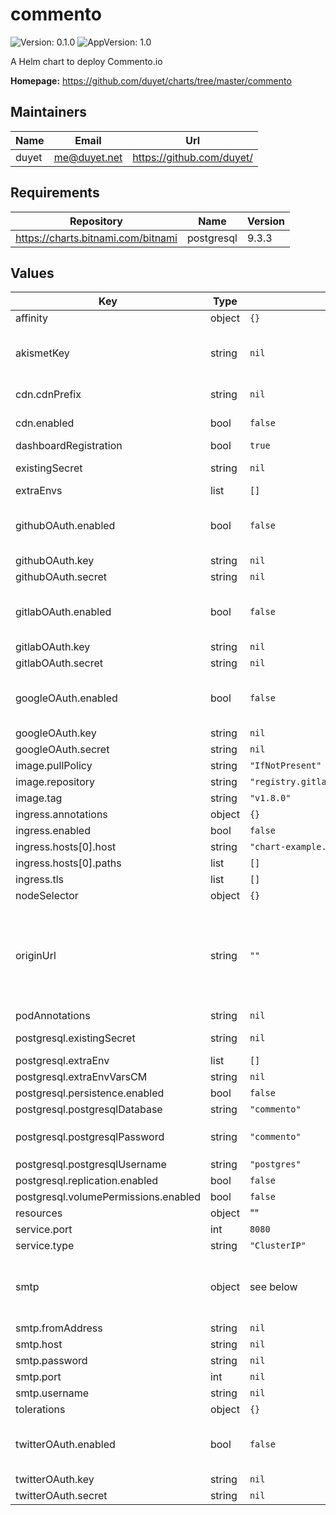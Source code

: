 # commento

![Version: 0.1.0](https://img.shields.io/badge/Version-0.1.0-informational?style=flat-square) ![AppVersion: 1.0](https://img.shields.io/badge/AppVersion-1.0-informational?style=flat-square)

A Helm chart to deploy Commento.io

**Homepage:** <https://github.com/duyet/charts/tree/master/commento>

## Maintainers

| Name | Email | Url |
| ---- | ------ | --- |
| duyet | me@duyet.net | https://github.com/duyet/ |

## Requirements

| Repository | Name | Version |
|------------|------|---------|
| https://charts.bitnami.com/bitnami | postgresql | 9.3.3 |

## Values

| Key | Type | Default | Description |
|-----|------|---------|-------------|
| affinity | object | `{}` |  |
| akismetKey | string | `nil` | Akismet API key. Create a key in your Akismet dashboard <https://akismet.com/account/>. By default, Akismet integration is turned off when this value is left empty. |
| cdn.cdnPrefix | string | `nil` | CDN Prefix, e.g. cdnPrefix: http://d111111abcdef8.cloudfront.net |
| cdn.enabled | bool | `false` | Enable CDN. Useful if you'd like to use a CDN with Commento |
| dashboardRegistration | bool | `true` | Used to disable new dashboard registrations |
| existingSecret | string | `nil` | Existing secret to use for PostgreSQL passwords |
| extraEnvs | list | `[]` | Extra environments |
| githubOAuth.enabled | bool | `false` | GitHub OAuth configuration. Create a new OAuth app in GitHub developer settings to generate a set of credentials: https://github.com/settings/developers |
| githubOAuth.key | string | `nil` |  |
| githubOAuth.secret | string | `nil` |  |
| gitlabOAuth.enabled | bool | `false` | Gitlab OAuth configuration. Create a new application in your GitLab settings to generate a set of credentials: https://gitlab.com/profile/applications |
| gitlabOAuth.key | string | `nil` |  |
| gitlabOAuth.secret | string | `nil` |  |
| googleOAuth.enabled | bool | `false` | Google OAuth configuration Create a new project in the Google developer console to generate a set of credentials: https://console.developers.google.com/project |
| googleOAuth.key | string | `nil` |  |
| googleOAuth.secret | string | `nil` |  |
| image.pullPolicy | string | `"IfNotPresent"` |  |
| image.repository | string | `"registry.gitlab.com/commento/commento"` | The image of the commento container. |
| image.tag | string | `"v1.8.0"` | The image tag. |
| ingress.annotations | object | `{}` |  |
| ingress.enabled | bool | `false` |  |
| ingress.hosts[0].host | string | `"chart-example.local"` |  |
| ingress.hosts[0].paths | list | `[]` |  |
| ingress.tls | list | `[]` |  |
| nodeSelector | object | `{}` |  |
| originUrl | string | `""` | COMMENTO_ORIGIN This should be set to the subdomain or the IP address hosting Commento All API requests will go to this server. This may include subdirectories if Commento is hosted behind a reverse proxy, for example. Include the protocol in the value to use HTTP/HTTPS. E.g. http://commento.example.com |
| podAnnotations | string | `nil` | K8S Pod annotations |
| postgresql.existingSecret | string | `nil` | This existing secret to use for PostgreSQL passwords |
| postgresql.extraEnv | list | `[]` | Extra envs for postgres |
| postgresql.extraEnvVarsCM | string | `nil` | Extra env configmap for postgres |
| postgresql.persistence.enabled | bool | `false` |  |
| postgresql.postgresqlDatabase | string | `"commento"` | Postgres database name |
| postgresql.postgresqlPassword | string | `"commento"` | Postgres password WARNING: you should NOT use this, instead specify `postgresql.existingSecret` |
| postgresql.postgresqlUsername | string | `"postgres"` | Postgres username |
| postgresql.replication.enabled | bool | `false` | Enable Postgres persistence |
| postgresql.volumePermissions.enabled | bool | `false` | Enable Postgres volumn permissions |
| resources | object | "" | Pod resources |
| service.port | int | `8080` |  |
| service.type | string | `"ClusterIP"` |  |
| smtp | object | see below | SMTP credentials and configuration the server should use to send emails. By default, all settings are empty and email features such as email notification and reset password are turned off. |
| smtp.fromAddress | string | `nil` | SMTP fromAddress |
| smtp.host | string | `nil` | SMTP Host |
| smtp.password | string | `nil` | SMTP password |
| smtp.port | int | `nil` | SMTP Port |
| smtp.username | string | `nil` | SMTP user |
| tolerations | object | `{}` |  |
| twitterOAuth.enabled | bool | `false` | Twitter OAuth configuration. Create an app in the Twitter developer dashboard to generate a set of credentials: https://developer.twitter.com/en/apps |
| twitterOAuth.key | string | `nil` |  |
| twitterOAuth.secret | string | `nil` |  |

